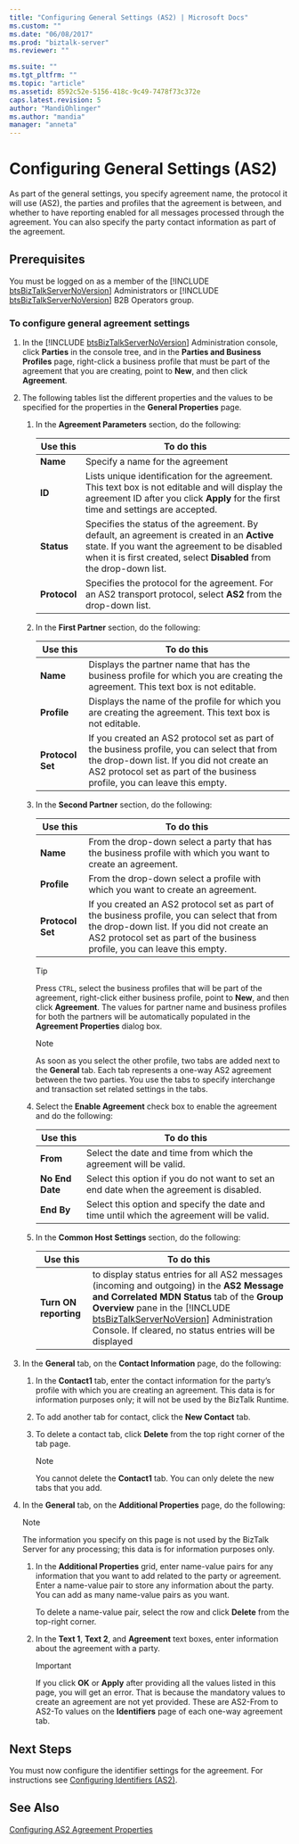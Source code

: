 ```yaml
---
title: "Configuring General Settings (AS2) | Microsoft Docs"
ms.custom: ""
ms.date: "06/08/2017"
ms.prod: "biztalk-server"
ms.reviewer: ""

ms.suite: ""
ms.tgt_pltfrm: ""
ms.topic: "article"
ms.assetid: 8592c52e-5156-418c-9c49-7478f73c372e
caps.latest.revision: 5
author: "MandiOhlinger"
ms.author: "mandia"
manager: "anneta"
---
```

# Configuring General Settings (AS2)
As part of the general settings, you specify agreement name, the protocol it will use (AS2), the parties and profiles that the agreement is between, and whether to have reporting enabled for all messages processed through the agreement. You can also specify the party contact information as part of the agreement.  

## Prerequisites  
 You must be logged on as a member of the [!INCLUDE [btsBizTalkServerNoVersion](../includes/btsbiztalkservernoversion-md.md)] Administrators or [!INCLUDE [btsBizTalkServerNoVersion](../includes/btsbiztalkservernoversion-md.md)] B2B Operators group.  

### To configure general agreement settings  

1. In the [!INCLUDE [btsBizTalkServerNoVersion](../includes/btsbiztalkservernoversion-md.md)] Administration console, click <strong>Parties</strong> in the console tree, and in the <strong>Parties and Business Profiles</strong> page, right-click a business profile that must be part of the agreement that you are creating, point to <strong>New</strong>, and then click <strong>Agreement</strong>.  

2. The following tables list the different properties and the values to be specified for the properties in the **General Properties** page.  

   1. In the **Agreement Parameters** section, do the following:  


      |         Use this          |                                                                                                                  To do this                                                                                                                  |
      |---------------------------|----------------------------------------------------------------------------------------------------------------------------------------------------------------------------------------------------------------------------------------------|
      |   <strong>Name</strong>   |                                                                                                       Specify a name for the agreement                                                                                                       |
      |    <strong>ID</strong>    |                     Lists unique identification for the agreement. This text box is not editable and will display the agreement ID after you click <strong>Apply</strong> for the first time and settings are accepted.                      |
      |  <strong>Status</strong>  | Specifies the status of the agreement. By default, an agreement is created in an <strong>Active</strong> state. If you want the agreement to be disabled when it is first created, select <strong>Disabled</strong> from the drop-down list. |
      | <strong>Protocol</strong> |                                                        Specifies the protocol for the agreement. For an AS2 transport protocol, select <strong>AS2</strong> from the drop-down list.                                                         |


   2. In the **First Partner** section, do the following:  


      |           Use this            |                                                                                                      To do this                                                                                                       |
      |-------------------------------|-----------------------------------------------------------------------------------------------------------------------------------------------------------------------------------------------------------------------|
      |     <strong>Name</strong>     |                                           Displays the partner name that has the business profile for which you are creating the agreement. This text box is not editable.                                            |
      |   <strong>Profile</strong>    |                                                       Displays the name of the profile for which you are creating the agreement. This text box is not editable.                                                       |
      | <strong>Protocol Set</strong> | If you created an AS2 protocol set as part of the business profile, you can select that from the drop-down list. If you did not create an AS2 protocol set as part of the business profile, you can leave this empty. |


   3. In the **Second Partner** section, do the following:  

      |Use this|To do this|  
      |--------------|----------------|  
      |**Name**|From the drop-down select a party that has the business profile with which you want to create an agreement.|  
      |**Profile**|From the drop-down select a profile with which you want to create an agreement.|  
      |**Protocol Set**|If you created an AS2 protocol set as part of the business profile, you can select that from the drop-down list. If you did not create an AS2 protocol set as part of the business profile, you can leave this empty.|  

      > [!TIP]
      >  Press `CTRL`, select the business profiles that will be part of the agreement, right-click either business profile, point to **New**, and then click **Agreement**. The values for partner name and business profiles for both the partners will be automatically populated in the **Agreement Properties** dialog box.  

      > [!NOTE]
      >  As soon as you select the other profile, two tabs are added next to the **General** tab. Each tab represents a one-way AS2 agreement between the two parties. You use the tabs to specify interchange and transaction set related settings in the tabs.  

   4. Select the **Enable Agreement** check box to enable the agreement and do the following:  


      |           Use this           |                                        To do this                                         |
      |------------------------------|-------------------------------------------------------------------------------------------|
      |    <strong>From</strong>     |             Select the date and time from which the agreement will be valid.              |
      | <strong>No End Date</strong> | Select this option if you do not want to set an end date when the agreement is disabled.  |
      |   <strong>End By</strong>    | Select this option and specify the date and time until which the agreement will be valid. |


   5. In the **Common Host Settings** section, do the following:  


      |              Use this              |                                                                                                                                                                       To do this                                                                                                                                                                        |
      |------------------------------------|---------------------------------------------------------------------------------------------------------------------------------------------------------------------------------------------------------------------------------------------------------------------------------------------------------------------------------------------------------|
      | <strong>Turn ON reporting</strong> | to display status entries for all AS2 messages (incoming and outgoing) in the <strong>AS2 Message and Correlated MDN Status</strong> tab of the <strong>Group Overview</strong> pane in the [!INCLUDE [btsBizTalkServerNoVersion](../includes/btsbiztalkservernoversion-md.md)] Administration Console. If cleared, no status entries will be displayed |


3. In the **General** tab, on the **Contact Information** page, do the following:  

   1.  In the **Contact1** tab, enter the contact information for the party’s profile with which you are creating an agreement. This data is for information purposes only; it will not be used by the BizTalk Runtime.  

   2.  To add another tab for contact, click the **New Contact** tab.  

   3.  To delete a contact tab, click **Delete** from the top right corner of the tab page.  

       > [!NOTE]
       >  You cannot delete the **Contact1** tab. You can only delete the new tabs that you add.  

4. In the **General** tab, on the **Additional Properties** page, do the following:  

   > [!NOTE]
   >  The information you specify on this page is not used by the BizTalk Server for any processing; this data is for information purposes only.  

   1.  In the **Additional Properties** grid, enter name-value pairs for any information that you want to add related to the party or agreement.  Enter a name-value pair to store any information about the party. You can add as many name-value pairs as you want.  

        To delete a name-value pair, select the row and click **Delete** from the top-right corner.  

   2.  In the **Text 1**, **Text 2**, and **Agreement** text boxes, enter information about the agreement with a party.  

       > [!IMPORTANT]
       >  If you click **OK** or **Apply** after providing all the values listed in this page, you will get an error. That is because the mandatory values to create an agreement are not yet provided. These are AS2-From to AS2-To values on the **Identifiers** page of each one-way agreement tab.  

## Next Steps  
 You must now configure the identifier settings for the agreement. For instructions see [Configuring Identifiers (AS2)](../core/configuring-identifiers-as2.md).  

## See Also  
 [Configuring AS2 Agreement Properties](../core/configuring-as2-agreement-properties.md)